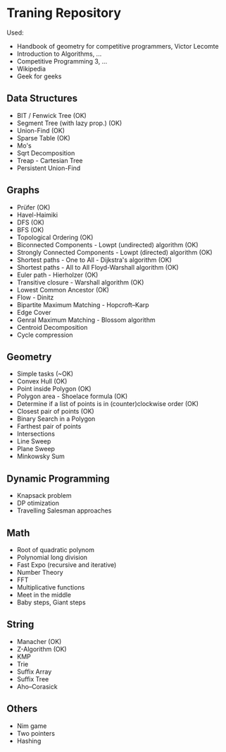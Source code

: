# Traning Repository
Used:
 - Handbook of geometry for competitive programmers, Victor Lecomte
 - Introduction to Algorithms, ...
 - Competitive Programming 3, ...
 - Wikipedia
 - Geek for geeks

## Data Structures
- BIT / Fenwick Tree (OK)
- Segment Tree (with lazy prop.) (OK)
- Union-Find (OK)
- Sparse Table (OK)
- Mo's
- Sqrt Decomposition
- Treap - Cartesian Tree
- Persistent Union-Find

## Graphs
- Prüfer (OK)
- Havel-Haimiki
- DFS (OK)
- BFS (OK)
- Topological Ordering (OK)
- Biconnected Components - Lowpt (undirected) algorithm (OK)
- Strongly Connected Components - Lowpt (directed) algorithm (OK)
- Shortest paths - One to All - Dijkstra's algorithm (OK)
- Shortest paths - All to All Floyd-Warshall algorithm (OK)
- Euler path - Hierholzer (OK)
- Transitive closure - Warshall algorithm (OK)
- Lowest Common Ancestor (OK)
- Flow - Dinitz
- Bipartite Maximum Matching - Hopcroft–Karp
- Edge Cover
- Genral Maximum Matching - Blossom algorithm
- Centroid Decomposition
- Cycle compression

## Geometry

- Simple tasks (~OK)
- Convex Hull (OK)
- Point inside Polygon (OK)
- Polygon area - Shoelace formula (OK)
- Determine if a list of points is in (counter)clockwise order (OK)
- Closest pair of points (OK)
- Binary Search in a Polygon
- Farthest pair of points
- Intersections
- Line Sweep
- Plane Sweep
- Minkowsky Sum


## Dynamic Programming
- Knapsack problem
- DP otimization
- Travelling Salesman approaches

## Math
- Root of quadratic polynom
- Polynomial long division
- Fast Expo (recursive and iterative)
- Number Theory
- FFT
- Multiplicative functions
- Meet in the middle
- Baby steps, Giant steps

## String
- Manacher (OK)
- Z-Algorithm (OK)
- KMP
- Trie
- Suffix Array
- Suffix Tree
- Aho–Corasick

## Others
- Nim game
- Two pointers
- Hashing


